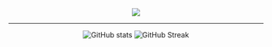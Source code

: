 <div id="header" align="center">
  <img src="https://cdn.akamai.steamstatic.com/steamcommunity/public/images/items/2459330/85cfbc49694b42b562a7dccaa04bf0366f1f03ee.png"/>
</div>

---

<div id="stats" align="center">
<!--   📊 Stats </br></br> -->
  <img alt="GitHub stats" src="https://github-readme-stats.vercel.app/api?username=itsdust0n&show_icons=true&theme=dark">
  <img alt="GitHub Streak" src="https://github-readme-streak-stats.herokuapp.com/?user=itsdust0n&theme=dark">
</div>


<!--
**itsdust0n/itsdust0n** is a ✨ _special_ ✨ repository because its `README.md` (this file) appears on your GitHub profile.

Here are some ideas to get you started:

- 🔭 I’m currently working on ...
- 🌱 I’m currently learning ...
- 👯 I’m looking to collaborate on ...
- 🤔 I’m looking for help with ...
- 💬 Ask me about ...
- 📫 How to reach me: ...
- 😄 Pronouns: ...
- ⚡ Fun fact: ...
-->
